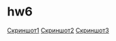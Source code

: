 # hw6
[Скриншот1](https://github.com/AKIMOVASHTYRKOVAMARIA/hw6/blob/master/%D0%A1%D0%BA%D1%80%D0%B8%D0%BD%D1%88%D0%BE%D1%82%202018-04-05%2021.34.56.png)
[Скриншот2](https://github.com/AKIMOVASHTYRKOVAMARIA/hw6/blob/master/%D0%A1%D0%BA%D1%80%D0%B8%D0%BD%D1%88%D0%BE%D1%82%202018-04-06%2021.37.08.png)
[Скриншот3](https://github.com/AKIMOVASHTYRKOVAMARIA/hw6/blob/master/%D0%A1%D0%BA%D1%80%D0%B8%D0%BD%D1%88%D0%BE%D1%82%202018-04-06%2022.01.39.png)
